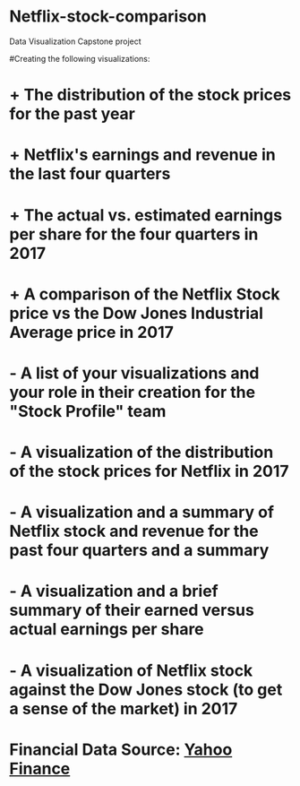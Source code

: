 # Netflix-stock-comparison
Data Visualization Capstone project



#Creating the following visualizations:
# + The distribution of the stock prices for the past year
# + Netflix's earnings and revenue in the last four quarters
# + The actual vs. estimated earnings per share for the four quarters in 2017
# + A comparison of the Netflix Stock price vs the Dow Jones Industrial Average price in 2017

# - A list of your visualizations and your role in their creation for the "Stock Profile" team
# - A visualization of the distribution of the stock prices for Netflix in 2017
# - A visualization and a summary of Netflix stock and revenue for the past four quarters and a summary
# - A visualization and a brief summary of their earned versus actual earnings per share
# - A visualization of Netflix stock against the Dow Jones stock (to get a sense of the market) in 2017

# Financial Data Source: [Yahoo Finance](https://finance.yahoo.com/quote/DATA/)
